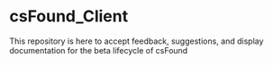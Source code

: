 # csFound_Client
This repository is here to accept feedback, suggestions, and display documentation for the beta lifecycle of csFound
